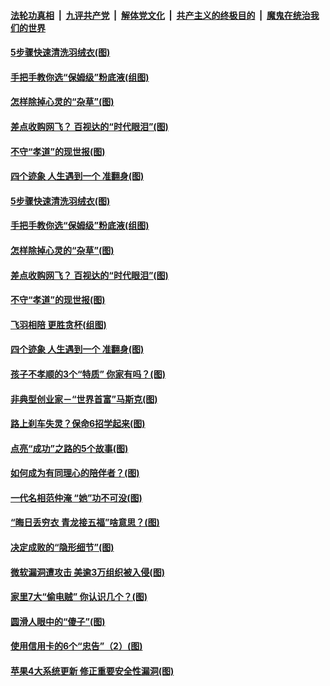 

####  [法轮功真相](../../../../basic/blob/master/README.md?t=03151801) &nbsp;|&nbsp; [九评共产党](../../../../9ping.md/blob/master/README.md?t=03151801) &nbsp;|&nbsp; [解体党文化](../../../../jtdwh.md/blob/master/README.md?t=03151801)  &nbsp;|&nbsp; [共产主义的终极目的](../../../../gczydzjmd.md/blob/master/README.md?t=03151801) &nbsp;|&nbsp; [魔鬼在统治我们的世界](../../../../mgztzwmdsj.md/blob/master/README.md?t=03151801) 

#### [5步骤快速清洗羽绒衣(图)](../pages/p8/965423.md?t=03151801) 

#### [手把手教你选“保姆级”粉底液(组图)](../pages/p8/961399.md?t=03151801) 

#### [怎样除掉心灵的“杂草”(图)](../pages/p8/965075.md?t=03151801) 

#### [差点收购网飞？ 百视达的“时代眼泪”(图)](../pages/p8/965420.md?t=03151801) 

#### [不守“孝道”的现世报(图)](../pages/p8/965286.md?t=03151801) 

#### [四个迹象 人生遇到一个 准翻身(图)](../pages/p8/965240.md?t=03151801) 

#### [5步骤快速清洗羽绒衣(图)](../pages/p8/965423.md?t=03151801) 

#### [手把手教你选“保姆级”粉底液(组图)](../pages/p8/961399.md?t=03151801) 

#### [怎样除掉心灵的“杂草”(图)](../pages/p8/965075.md?t=03151801) 

#### [差点收购网飞？ 百视达的“时代眼泪”(图)](../pages/p8/965420.md?t=03151801) 

#### [不守“孝道”的现世报(图)](../pages/p8/965286.md?t=03151801) 

#### [飞羽相陪 更胜贪杯(组图)](../pages/p8/965446.md?t=03151801) 

#### [四个迹象 人生遇到一个 准翻身(图)](../pages/p8/965240.md?t=03151801) 

#### [孩子不孝顺的3个“特质” 你家有吗？(图)](../pages/p8/965266.md?t=03151801) 

#### [非典型创业家－“世界首富”马斯克(图)](../pages/p8/965415.md?t=03151801) 

#### [路上刹车失灵？保命6招学起来(图)](../pages/p8/965408.md?t=03151801) 

#### [点亮“成功”之路的5个故事(图)](../pages/p8/965042.md?t=03151801) 

#### [如何成为有同理心的陪伴者？(图)](../pages/p8/965340.md?t=03151801) 

#### [一代名相范仲淹 “她”功不可没(图)](../pages/p8/964529.md?t=03151801) 

#### [“晦日丢穷衣 青龙接五福”啥意思？(图)](../pages/p8/965258.md?t=03151801) 

#### [决定成败的“隐形细节”(图)](../pages/p8/964517.md?t=03151801) 

#### [微软漏洞遭攻击 美逾3万组织被入侵(图)](../pages/p8/965237.md?t=03151801) 

#### [家里7大“偷电贼” 你认识几个？(图)](../pages/p8/965178.md?t=03151801) 

#### [圆滑人眼中的“傻子”(图)](../pages/p8/965039.md?t=03151801) 

#### [使用信用卡的6个“忠告”（2）(图)](../pages/p8/965139.md?t=03151801) 

#### [苹果4大系统更新 修正重要安全性漏洞(图)](../pages/p8/965120.md?t=03151801) 

